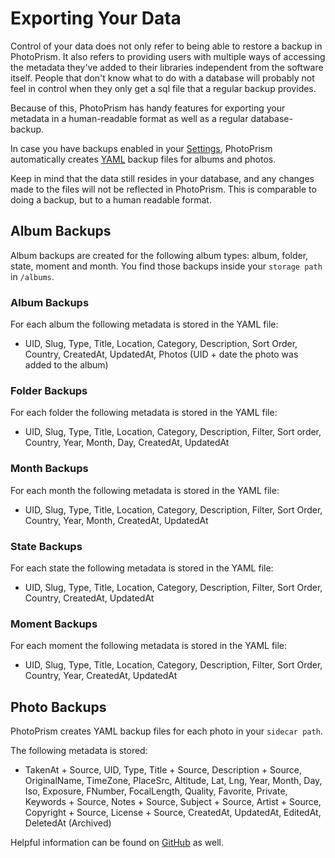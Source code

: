 # Exporting Your Data

Control of your data does not only refer to being able to restore a backup in PhotoPrism.
It also refers to providing users with multiple ways of accessing the metadata they've added to their libraries independent from the software itself.
People that don't know what to do with a database will probably not feel in control when they only get a sql file that a regular backup provides.

Because of this, PhotoPrism has handy features for exporting your metadata in a human-readable format as well as a regular database-backup.

In case you have backups enabled in your [Settings](../settings/advanced.md), PhotoPrism automatically creates [YAML](../../developer-guide/technologies/yaml.md) backup files for albums and photos.

Keep in mind that the data still resides in your database, and any changes made to the files will not be reflected in PhotoPrism.
This is comparable to doing a backup, but to a human readable format.

## Album Backups
Album backups are created for the following album types: album, folder, state, moment and month.
You find those backups inside your `storage path` in `/albums`.

### Album Backups
For each album the following metadata is stored in the YAML file:

* UID, Slug, Type, Title, Location, Category, Description, Sort Order, Country, CreatedAt, UpdatedAt, Photos (UID + date the photo was added to the album)

### Folder Backups
For each folder the following metadata is stored in the YAML file:

* UID, Slug, Type, Title, Location, Category, Description, Filter, Sort order, Country, Year, Month, Day, CreatedAt, UpdatedAt

### Month Backups
For each month the following metadata is stored in the YAML file:

* UID, Slug, Type, Title, Location, Category, Description, Filter, Sort Order, Country, Year, Month, CreatedAt, UpdatedAt

### State Backups
For each state the following metadata is stored in the YAML file:

* UID, Slug, Type, Title, Location, Category, Description, Filter, Sort Order, Country, CreatedAt, UpdatedAt

### Moment Backups
For each moment the following metadata is stored in the YAML file:

* UID, Slug, Type, Title, Location, Category, Description, Filter, Sort Order, Country, Year, CreatedAt, UpdatedAt

## Photo Backups
PhotoPrism creates YAML backup files for each photo in your `sidecar path`.

The following metadata is stored:

* TakenAt + Source, UID, Type, Title + Source, Description + Source, OriginalName, TimeZone, PlaceSrc, Altitude, 
  Lat, Lng, Year, Month, Day, Iso, Exposure, FNumber, FocalLength, Quality, Favorite, Private, Keywords + Source, 
  Notes + Source, Subject + Source, Artist + Source, Copyright + Source, License + Source, CreatedAt, UpdatedAt, EditedAt, DeletedAt (Archived)


Helpful information can be found on [GitHub](https://github.com/photoprism/photoprism/discussions/772) as well.